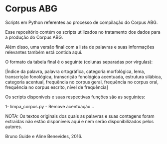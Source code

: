 # Corpus ABG
Scripts em Python referentes ao processo de compilação do Corpus ABG.

Esse repositório contém os scripts utilizados no tratamento dos dados para a produção do Corpus ABG.

Além disso, uma versão final com a lista de palavras e suas informações relevantes também está contida aqui.

O formato da tabela final é o seguinte (colunas separadas por vírgulas):

[Índice da palavra, palavra ortográfica, categoria morfológica, lema, transcrição fonológica, transcrição fonológica acentuada, estrutura silábica, categoria acentual, frequência no corpus geral, frequência no corpus oral, frequência no corpus escrito, nível de frequência]

Os scripts disponíveis e suas respectivas funções são as seguintes: 

1- limpa_corpus.py - Remove acentuação...


NOTA: Os textos originais dos quais as palavras e suas contagens foram extraídas não estão disponíveis aqui e nem serão disponibilizados pelos autores.

Bruno Guide e Aline Benevides, 2016.
